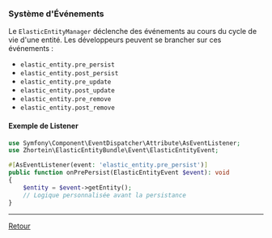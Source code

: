 ### Système d'Événements

Le `ElasticEntityManager` déclenche des événements au cours du cycle de vie d'une entité. Les développeurs peuvent se brancher sur ces événements :
- `elastic_entity.pre_persist`
- `elastic_entity.post_persist`
- `elastic_entity.pre_update`
- `elastic_entity.post_update`
- `elastic_entity.pre_remove`
- `elastic_entity.post_remove`

#### Exemple de Listener
```php
use Symfony\Component\EventDispatcher\Attribute\AsEventListener;
use Zhortein\ElasticEntityBundle\Event\ElasticEntityEvent;

#[AsEventListener(event: 'elastic_entity.pre_persist')]
public function onPrePersist(ElasticEntityEvent $event): void
{
    $entity = $event->getEntity();
    // Logique personnalisée avant la persistance
}
```

--- 

[Retour](./FEATURES_DOCUMENTATION.md)